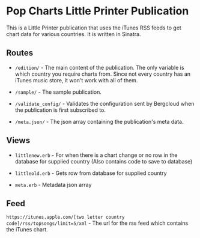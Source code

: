 Pop Charts Little Printer Publication
===========

This is a Little Printer publication that uses the iTunes RSS feeds to get chart data for various countries. It is written in Sinatra.

Routes
------

* `/edition/` - The main content of the publication. The only variable is which country you require charts from. Since not every country has an iTunes music store, it won't work with all of them.

* `/sample/` - The sample publication.

* `/validate_config/` - Validates the configuration sent by Bergcloud when the publication is first subscribed to.

* `/meta.json/` - The json array containing the publication's meta data. 

Views
-----

* `littlenew.erb` - For when there is a chart change or no row in the database for supplied country (Also contains code to save to database)

* `littleold.erb` - Gets row from database for supplied country

* `meta.erb` - Metadata json array

Feed
----

`https://itunes.apple.com/[two letter country code]/rss/topsongs/limit=5/xml` -  The url for the rss feed which contains the iTunes chart.